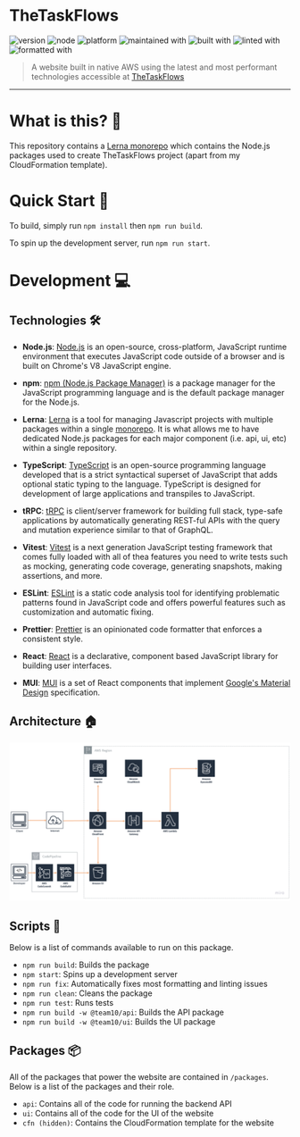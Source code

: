 # TheTaskFlows

![version](https://img.shields.io/badge/version-1.0-blue)
![node](https://img.shields.io/badge/node-18-green)
![platform](https://img.shields.io/badge/platform-AL2_x86_64-lightgray)
![maintained with](https://img.shields.io/badge/maintained%20with-lerna%20🐩-red)
![built with](https://img.shields.io/badge/built%20with-TypeScript%20🚀-blue)
![linted with](https://img.shields.io/badge/linted%20with-ESLint%20🧹-lightblue)
![formatted with](https://img.shields.io/badge/formatted%20with-prettier%20💫-pink)

> A website built in native AWS using the latest and most performant technologies accessible at [TheTaskFlows](https://thetaskflows.com)

---

# What is this? 🤔

This repository contains a [Lerna monorepo](https://lerna.js.org/) which contains the Node.js packages used to create TheTaskFlows project (apart from my CloudFormation template).

# Quick Start 🚀

To build, simply run `npm install` then `npm run build`.

To spin up the development server, run `npm run start`.

# Development 💻

## Technologies 🛠

- **Node.js**: [Node.js](https://nodejs.org/) is an open-source, cross-platform, JavaScript runtime environment that executes JavaScript code outside of a browser and is built on Chrome's V8 JavaScript engine.

- **npm**: [npm (Node.js Package Manager)](https://www.npmjs.com/) is a package manager for the JavaScript programming language and is the default package manager for the Node.js.

- **Lerna**: [Lerna](https://lerna.js.org/) is a tool for managing Javascript projects with multiple packages within a single [monorepo](https://en.wikipedia.org/wiki/Monorepo). It is what allows me to have dedicated Node.js packages for each major component (i.e. api, ui, etc) within a single repository.

- **TypeScript**: [TypeScript](https://www.typescriptlang.org/) is an open-source programming language developed that is a strict syntactical superset of JavaScript that adds optional static typing to the language. TypeScript is designed for development of large applications and transpiles to JavaScript.

- **tRPC**: [tRPC](https://trpc.io/) is client/server framework for building full stack, type-safe applications by automatically generating REST-ful APIs with the query and mutation experience similar to that of GraphQL.

- **Vitest**: [Vitest](https://vitest.dev/) is a next generation JavaScript testing framework that comes fully loaded with all of thea features you need to write tests such as mocking, generating code coverage, generating snapshots, making assertions, and more.

- **ESLint**: [ESLint](https://eslint.org/) is a static code analysis tool for identifying problematic patterns found in JavaScript code and offers powerful features such as customization and automatic fixing.

- **Prettier**: [Prettier](https://prettier.io/) is an opinionated code formatter that enforces a consistent style.

- **React**: [React](https://reactjs.org/) is a declarative, component based JavaScript library for building user interfaces.

- **MUI**: [MUI](https://mui.com/) is a set of React components that implement [Google's Material Design](https://m2.material.io/design/introduction/) specification.

## Architecture 🏠

![Architecture](./packages/ui/public/img/architecture.png)

## Scripts 📝

Below is a list of commands available to run on this package.

- `npm run build`: Builds the package
- `npm start`: Spins up a development server
- `npm run fix`: Automatically fixes most formatting and linting issues
- `npm run clean`: Cleans the package
- `npm run test`: Runs tests
- `npm run build -w @team10/api`: Builds the API package
- `npm run build -w @team10/ui`: Builds the UI package

## Packages 📦

All of the packages that power the website are contained in `/packages`. Below is a list of the packages and their role.

- `api`: Contains all of the code for running the backend API
- `ui`: Contains all of the code for the UI of the website
- `cfn (hidden)`: Contains the CloudFormation template for the website

